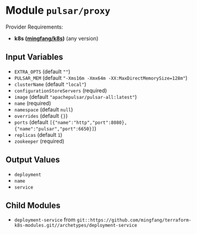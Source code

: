 
# Module `pulsar/proxy`

Provider Requirements:
* **k8s ([mingfang/k8s](https://registry.terraform.io/providers/mingfang/k8s/latest))** (any version)

## Input Variables
* `EXTRA_OPTS` (default `""`)
* `PULSAR_MEM` (default `"-Xms16m -Xmx64m -XX:MaxDirectMemorySize=128m"`)
* `clusterName` (default `"local"`)
* `configurationStoreServers` (required)
* `image` (default `"apachepulsar/pulsar-all:latest"`)
* `name` (required)
* `namespace` (default `null`)
* `overrides` (default `{}`)
* `ports` (default `[{"name":"http","port":8080},{"name":"pulsar","port":6650}]`)
* `replicas` (default `1`)
* `zookeeper` (required)

## Output Values
* `deployment`
* `name`
* `service`

## Child Modules
* `deployment-service` from `git::https://github.com/mingfang/terraform-k8s-modules.git//archetypes/deployment-service`

